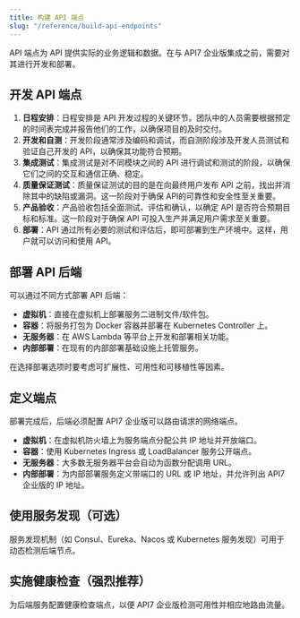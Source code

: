 ```yaml
---
title: 构建 API 端点
slug: "/reference/build-api-endpoints"
---
```


API 端点为 API 提供实际的业务逻辑和数据。在与 API7 企业版集成之前，需要对其进行开发和部署。

## 开发 API 端点

1. **日程安排**：日程安排是 API 开发过程的关键环节。团队中的人员需要根据预定的时间表完成并报告他们的工作，以确保项目的及时交付。
2. **开发和自测**：开发阶段通常涉及编码和调试，而自测阶段涉及开发人员测试和验证自己开发的 API，以确保其功能符合预期。
3. **集成测试**：集成测试是对不同模块之间的 API 进行调试和测试的阶段，以确保它们之间的交互和通信正确、稳定。
4. **质量保证测试**：质量保证测试的目的是在向最终用户发布 API 之前，找出并消除其中的缺陷或漏洞。这一阶段对于确保 API的可靠性和安全性至关重要。
5. **产品验收**：产品验收包括全面测试、评估和确认，以确定 API 是否符合预期目标和标准。这一阶段对于确保 API 可投入生产并满足用户需求至关重要。
6. **部署**：API 通过所有必要的测试和评估后，即可部署到生产环境中。这样，用户就可以访问和使用 API。

## 部署 API 后端

可以通过不同方式部署 API 后端：

- **虚拟机**：直接在虚拟机上部署服务二进制文件/软件包。
- **容器**：将服务打包为 Docker 容器并部署在 Kubernetes Controller 上。
- **无服务器**：在 AWS Lambda 等平台上开发和部署相关功能。
- **内部部署**：在现有的内部部署基础设施上托管服务。

在选择部署选项时要考虑可扩展性、可用性和可移植性等因素。

## 定义端点

部署完成后，后端必须配置 API7 企业版可以路由请求的网络端点。

- **虚拟机**：在虚拟机防火墙上为服务端点分配公共 IP 地址并开放端口。
- **容器**：使用 Kubernetes Ingress 或 LoadBalancer 服务公开端点。
- **无服务器**：大多数无服务器平台会自动为函数分配调用 URL。
- **内部部署**：为内部部署服务定义带端口的 URL 或 IP 地址，并允许列出 API7 企业版的 IP 地址。

## 使用服务发现（可选）

服务发现机制（如 Consul、Eureka、Nacos 或 Kubernetes 服务发现）可用于动态检测后端节点。

## 实施健康检查（强烈推荐）

为后端服务配置健康检查端点，以便 API7 企业版检测可用性并相应地路由流量。